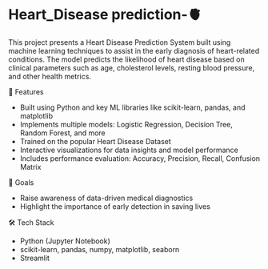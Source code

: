 # Heart_Disease prediction-🫀

This project presents a Heart Disease Prediction System built using machine learning techniques to assist in the early diagnosis of heart-related conditions. The model predicts the likelihood of heart disease based on clinical parameters such as age, cholesterol levels, resting blood pressure, and other health metrics.

🚀 Features

* Built using Python and key ML libraries like scikit-learn, pandas, and matplotlib
* Implements multiple models: Logistic Regression, Decision Tree, Random Forest, and more
* Trained on the popular Heart Disease Dataset
* Interactive visualizations for data insights and model performance
* Includes performance evaluation: Accuracy, Precision, Recall, Confusion Matrix

🎯 Goals

 * Raise awareness of data-driven medical diagnostics
 * Highlight the importance of early detection in saving lives

🛠️ Tech Stack

* Python (Jupyter Notebook)
* scikit-learn, pandas, numpy, matplotlib, seaborn
* Streamlit
